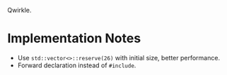 Qwirkle.

# Implementation Notes
- Use `std::vector<>::reserve(26)` with initial size, better performance.
- Forward declaration instead of `#include`.